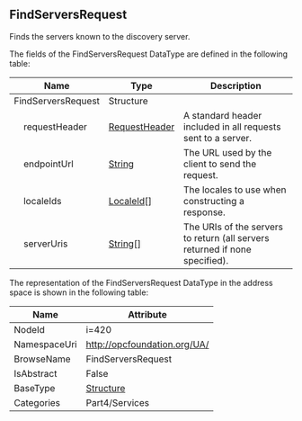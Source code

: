 <!-- datatype -->
## FindServersRequest
Finds the servers known to the discovery server.  
<!-- end of description -->
The fields of the FindServersRequest DataType are defined in the following table:  

|Name|Type|Description|
|---|---|---|
|FindServersRequest|Structure||
|&nbsp;&nbsp;&nbsp;&nbsp;requestHeader|[RequestHeader](../../../Part4/Services/RequestHeader/readme.md)|A standard header included in all requests sent to a server.|
|&nbsp;&nbsp;&nbsp;&nbsp;endpointUrl|[String](../../../Part3/DataTypes/String/readme.md)|The URL used by the client to send the request.|
|&nbsp;&nbsp;&nbsp;&nbsp;localeIds|[LocaleId](../../../Part3/DataTypes/LocaleId/readme.md)[]|The locales to use when constructing a response.|
|&nbsp;&nbsp;&nbsp;&nbsp;serverUris|[String](../../../Part3/DataTypes/String/readme.md)[]|The URIs of the servers to return (all servers returned if none specified).|

The representation of the FindServersRequest DataType in the address space is shown in the following table:  

|Name|Attribute|
|---|---|
|NodeId|i=420|
|NamespaceUri|http://opcfoundation.org/UA/|
|BrowseName|FindServersRequest|
|IsAbstract|False|
|BaseType|[Structure](../../../Part3/DataTypes/Structure/readme.md)|
|Categories|Part4/Services|

